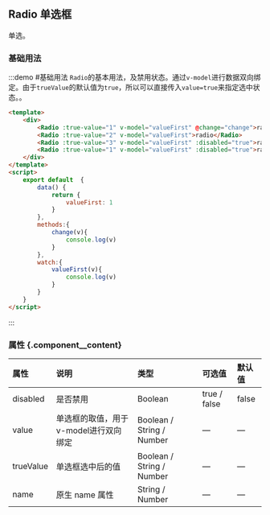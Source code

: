 ## Radio 单选框
单选。

### 基础用法

:::demo #基础用法 `Radio`的基本用法，及禁用状态。通过`v-model`进行数据双向绑定。由于`trueValue`的默认值为`true`，所以可以直接传入`value=true`来指定选中状态。。

```html
<template>
    <div>
        <Radio :true-value="1" v-model="valueFirst" @change="change">radio</Radio>
        <Radio :true-value="2" v-model="valueFirst">radio</Radio>
        <Radio :true-value="3" v-model="valueFirst" :disabled="true">radio</Radio>
        <Radio :true-value="1" v-model="valueFirst" :disabled="true">radio</Radio>
    </div>
</template>
<script>
    export default  {
        data() {
            return {
                valueFirst: 1
            }
        },
        methods:{
            change(v){
                console.log(v)
            }
        },
        watch:{
            valueFirst(v){
                console.log(v)
            }
        }
    }
</script>
```

:::

### 属性 {.component__content}

| 属性      | 说明    | 类型      | 可选值       | 默认值   |
|:---------- |:-------- |:---------- |:-------------  |:-------- |
| disabled     | 是否禁用   | Boolean    |     true / false     |    false     |
| value     | 单选框的取值，用于v-model进行双向绑定   | Boolean / String / Number    |  —  |    —    |
| trueValue  |   单选框选中后的值   | Boolean / String / Number  |     —     |   —    |
| name  |   原生 name 属性   | String / Number  |     —     |    —    |
